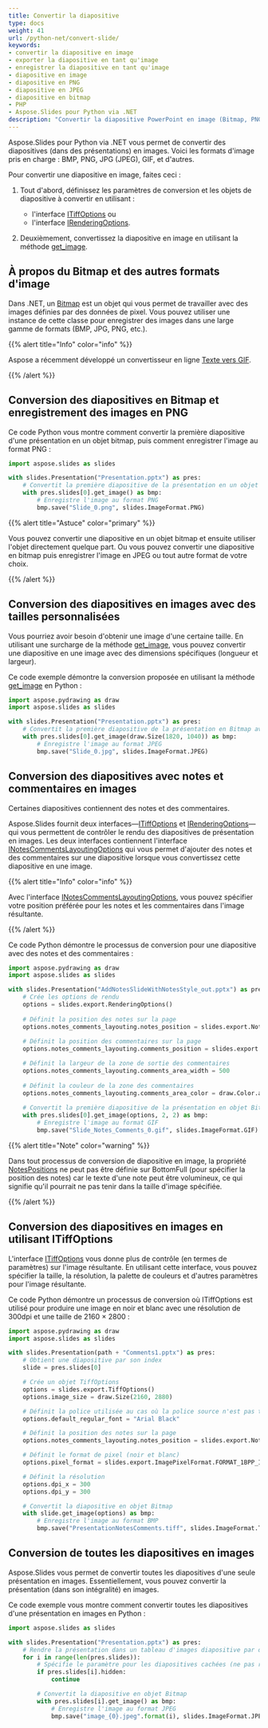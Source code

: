 ```yaml
---
title: Convertir la diapositive
type: docs
weight: 41
url: /python-net/convert-slide/
keywords: 
- convertir la diapositive en image
- exporter la diapositive en tant qu'image
- enregistrer la diapositive en tant qu'image
- diapositive en image
- diapositive en PNG
- diapositive en JPEG
- diapositive en bitmap
- PHP
- Aspose.Slides pour Python via .NET
description: "Convertir la diapositive PowerPoint en image (Bitmap, PNG ou JPG) en Python"
---
```


Aspose.Slides pour Python via .NET vous permet de convertir des diapositives (dans des présentations) en images. Voici les formats d'image pris en charge : BMP, PNG, JPG (JPEG), GIF, et d'autres.

Pour convertir une diapositive en image, faites ceci :

1. Tout d'abord, définissez les paramètres de conversion et les objets de diapositive à convertir en utilisant :
   * l'interface [ITiffOptions](https://reference.aspose.com/slides/python-net/aspose.slides.export/itiffoptions/) ou
   * l'interface [IRenderingOptions](https://reference.aspose.com/slides/python-net/aspose.slides.export/irenderingoptions/).

2. Deuxièmement, convertissez la diapositive en image en utilisant la méthode [get_image](https://reference.aspose.com/slides/python-net/aspose.slides/islide/).

## **À propos du Bitmap et des autres formats d'image**

Dans .NET, un [Bitmap](https://docs.microsoft.com/en-us/dotnet/api/system.drawing.bitmap?view=net-5.0) est un objet qui vous permet de travailler avec des images définies par des données de pixel. Vous pouvez utiliser une instance de cette classe pour enregistrer des images dans une large gamme de formats (BMP, JPG, PNG, etc.).

{{% alert title="Info" color="info" %}}

Aspose a récemment développé un convertisseur en ligne [Texte vers GIF](https://products.aspose.app/slides/text-to-gif).

{{% /alert %}}

## **Conversion des diapositives en Bitmap et enregistrement des images en PNG**

Ce code Python vous montre comment convertir la première diapositive d'une présentation en un objet bitmap, puis comment enregistrer l'image au format PNG :

```py 
import aspose.slides as slides

with slides.Presentation("Presentation.pptx") as pres:
    # Convertit la première diapositive de la présentation en un objet Bitmap
    with pres.slides[0].get_image() as bmp:
        # Enregistre l'image au format PNG
        bmp.save("Slide_0.png", slides.ImageFormat.PNG)
```

{{% alert title="Astuce" color="primary" %}} 

Vous pouvez convertir une diapositive en un objet bitmap et ensuite utiliser l'objet directement quelque part. Ou vous pouvez convertir une diapositive en bitmap puis enregistrer l'image en JPEG ou tout autre format de votre choix.

{{% /alert %}}  

## **Conversion des diapositives en images avec des tailles personnalisées**

Vous pourriez avoir besoin d'obtenir une image d'une certaine taille. En utilisant une surcharge de la méthode [get_image](https://reference.aspose.com/slides/python-net/aspose.slides/islide/), vous pouvez convertir une diapositive en une image avec des dimensions spécifiques (longueur et largeur).

Ce code exemple démontre la conversion proposée en utilisant la méthode [get_image](https://reference.aspose.com/slides/python-net/aspose.slides/islide/) en Python :

```py
import aspose.pydrawing as draw
import aspose.slides as slides

with slides.Presentation("Presentation.pptx") as pres:
    # Convertit la première diapositive de la présentation en Bitmap avec la taille spécifiée
    with pres.slides[0].get_image(draw.Size(1820, 1040)) as bmp:
        # Enregistre l'image au format JPEG
        bmp.save("Slide_0.jpg", slides.ImageFormat.JPEG)
```

## **Conversion des diapositives avec notes et commentaires en images**

Certaines diapositives contiennent des notes et des commentaires.

Aspose.Slides fournit deux interfaces—[ITiffOptions](https://reference.aspose.com/slides/python-net/aspose.slides.export/itiffoptions/) et [IRenderingOptions](https://reference.aspose.com/slides/python-net/aspose.slides.export/irenderingoptions/)—qui vous permettent de contrôler le rendu des diapositives de présentation en images. Les deux interfaces contiennent l'interface [INotesCommentsLayoutingOptions](https://reference.aspose.com/slides/python-net/aspose.slides.export/inotescommentslayoutingoptions/) qui vous permet d'ajouter des notes et des commentaires sur une diapositive lorsque vous convertissez cette diapositive en une image.

{{% alert title="Info" color="info" %}} 

Avec l'interface [INotesCommentsLayoutingOptions](https://reference.aspose.com/slides/python-net/aspose.slides.export/inotescommentslayoutingoptions/), vous pouvez spécifier votre position préférée pour les notes et les commentaires dans l'image résultante.

{{% /alert %}} 

Ce code Python démontre le processus de conversion pour une diapositive avec des notes et des commentaires :

```py 
import aspose.pydrawing as draw
import aspose.slides as slides

with slides.Presentation("AddNotesSlideWithNotesStyle_out.pptx") as pres:
    # Crée les options de rendu
    options = slides.export.RenderingOptions()
                
    # Définit la position des notes sur la page
    options.notes_comments_layouting.notes_position = slides.export.NotesPositions.BOTTOM_TRUNCATED
                
    # Définit la position des commentaires sur la page 
    options.notes_comments_layouting.comments_position = slides.export.CommentsPositions.RIGHT

    # Définit la largeur de la zone de sortie des commentaires
    options.notes_comments_layouting.comments_area_width = 500
                
    # Définit la couleur de la zone des commentaires
    options.notes_comments_layouting.comments_area_color = draw.Color.antique_white
                
    # Convertit la première diapositive de la présentation en objet Bitmap
    with pres.slides[0].get_image(options, 2, 2) as bmp:
        # Enregistre l'image au format GIF
        bmp.save("Slide_Notes_Comments_0.gif", slides.ImageFormat.GIF)
```

{{% alert title="Note" color="warning" %}} 

Dans tout processus de conversion de diapositive en image, la propriété [NotesPositions](https://reference.aspose.com/slides/python-net/aspose.slides.export/inotescommentslayoutingoptions/) ne peut pas être définie sur BottomFull (pour spécifier la position des notes) car le texte d'une note peut être volumineux, ce qui signifie qu'il pourrait ne pas tenir dans la taille d'image spécifiée.

{{% /alert %}} 

## **Conversion des diapositives en images en utilisant ITiffOptions**

L'interface [ITiffOptions](https://reference.aspose.com/slides/python-net/aspose.slides.export/itiffoptions/) vous donne plus de contrôle (en termes de paramètres) sur l'image résultante. En utilisant cette interface, vous pouvez spécifier la taille, la résolution, la palette de couleurs et d'autres paramètres pour l'image résultante.

Ce code Python démontre un processus de conversion où ITiffOptions est utilisé pour produire une image en noir et blanc avec une résolution de 300dpi et une taille de 2160 × 2800 :

```py 
import aspose.pydrawing as draw
import aspose.slides as slides

with slides.Presentation(path + "Comments1.pptx") as pres:
    # Obtient une diapositive par son index
    slide = pres.slides[0]

    # Crée un objet TiffOptions
    options = slides.export.TiffOptions() 
    options.image_size = draw.Size(2160, 2880)

    # Définit la police utilisée au cas où la police source n'est pas trouvée
    options.default_regular_font = "Arial Black"

    # Définit la position des notes sur la page 
    options.notes_comments_layouting.notes_position = slides.export.NotesPositions.BOTTOM_TRUNCATED

    # Définit le format de pixel (noir et blanc)
    options.pixel_format = slides.export.ImagePixelFormat.FORMAT_1BPP_INDEXED

    # Définit la résolution
    options.dpi_x = 300
    options.dpi_y = 300

    # Convertit la diapositive en objet Bitmap
    with slide.get_image(options) as bmp:
        # Enregistre l'image au format BMP
        bmp.save("PresentationNotesComments.tiff", slides.ImageFormat.TIFF)
```

## **Conversion de toutes les diapositives en images**

Aspose.Slides vous permet de convertir toutes les diapositives d'une seule présentation en images. Essentiellement, vous pouvez convertir la présentation (dans son intégralité) en images.

Ce code exemple vous montre comment convertir toutes les diapositives d'une présentation en images en Python :

```py
import aspose.slides as slides

with slides.Presentation("Presentation.pptx") as pres:
    # Rendre la présentation dans un tableau d'images diapositive par diapositive
    for i in range(len(pres.slides)):
        # Spécifie le paramètre pour les diapositives cachées (ne pas rendre les diapositives cachées)
        if pres.slides[i].hidden:
            continue

        # Convertit la diapositive en objet Bitmap
        with pres.slides[i].get_image() as bmp:
            # Enregistre l'image au format JPEG
            bmp.save("image_{0}.jpeg".format(i), slides.ImageFormat.JPEG)
```